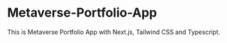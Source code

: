 # Metaverse-Portfolio-App
This is Metaverse Portfolio App with Next.js, Tailwind CSS and Typescript.
